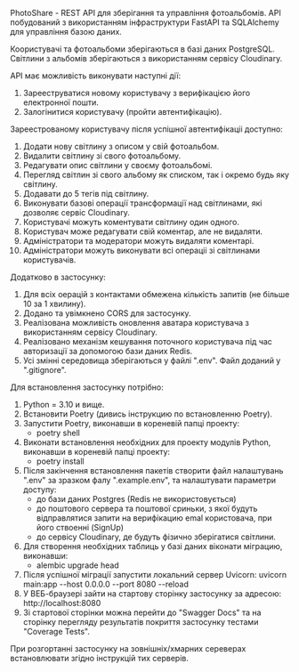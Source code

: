 PhotoShare - REST API для зберігання та управління фотоальбомів.
API побудований з використанням інфраструктури FastAPI та SQLAlchemy для управління базою даних.

Коористувачі та фотоальбоми зберігаються в базі даних PostgreSQL.
Світлини з альбомів зберігаються з використанням сервісу Cloudinary.

API має можливість виконувати наступні дії:

1. Зарееструватися новому користувачу з верифікацією його електронної пошти.
2. Залогінитися користувачу (пройти автентифікацію).


Зареестрованому користувачу після успішної автентифікаціі доступно:

1. Додати нову світлину з описом у свій фотоальбом.
2. Видалити світлину зі свого фотоальбому.
3. Редагувати опис світлини у своєму фотоальбомі.
4. Перегляд світлин зі свого альбому як списком, так і окремо будь яку світлину.
5. Додавати до 5 тегів під світлину.
6. Виконувати базові операції трансформації над світлинами, які дозволяє сервіс Cloudinary.
7. Користувачі можуть коментувати світлину один одного.
8. Користувач може редагувати свій коментар, але не видаляти.
9. Адміністратори та модератори можуть видаляти коментарі.
10. Адміністратори можуть виконувати всі операціі зі світлинами користувачів.

Додатково в застосунку:
1. Для всіх оерацій з контактами обмежена кількість запитів (не більше 10 за 1 хвилину).
2. Додано та увімкнено CORS для застосунку.
3. Реалізована можливість оновлення аватара користувача з використанням сервісу Cloudinary.
4. Реалізовано механізм кешування поточного користувача під час авторизації за допомогою бази даних Redis.
5. Усі змінні середовища зберігаються у файлі ".env". Файл доданий у ".gitignore".


Для встановлення застосунку потрібно:
1. Python = 3.10 и вище.
2. Встановити Poetry (дивись інструкцию по встановленню Poetry).
3. Запустити Poetry, виконавши в кореневій папці проекту:
    - poetry shell
4. Виконати встановлення необхідних для проекту модулів Python, виконавши в кореневій папці проекту:
    - poetry install
5. Після закінчення встановлення пакетів створити файл налаштувань ".env" за зразком фалу ".example.env", та налаштувати параметри доступу:
    - до бази даних Postgres (Redis не використовується)
    - до поштового сервера та поштової сриньки, з якої будуть відправлятися запити на верифікацию emal користовача, при його ствоенні (SignUp)
    - до сервісу Cloudinary, де будуть фізично зберігатися світлини.
6. Для створення необхідних таблиць у базі даних віконати міграцию, виконавши:
    - alembic upgrade head
5. Після успішної міграції запустити локальний сервер Uvicorn:
    uvicorn main:app --host 0.0.0.0 --port 8080 --reload
6. У ВЕБ-браузері зайти на стартову сторінку застосунку за адресою:
    http://localhost:8080
7. Зі стартової сторінки можна перейти до "Swagger Docs" та на сторінку перегляду результатів покриття застосунку тестами "Coverage Tests".

При розгортанні застосунку на зовнішніх/хмарних сереверах встановлювати згідно інструкцій тих серверів.